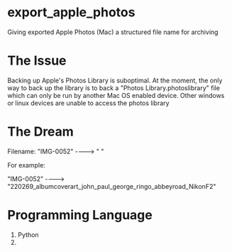 # export_apple_photos
Giving exported Apple Photos (Mac) a structured file name for archiving 

# The Issue
Backing up Apple's Photos Library is suboptimal. At the moment, the only way to back up the library is to back a "Photos Library.photoslibrary" file which can only be run by another Mac OS enabled device. Other windows or linux devices are unable to access the photos library 

# The Dream

Filename: "IMG-0052" ----> "<date> <keywords> <faces> <location> <camera>"

For example:

"IMG-0052" ----> "220269_albumcoverart_john_paul_george_ringo_abbeyroad_NikonF2"

# Programming Language
1. Python
2. <Insert here>
